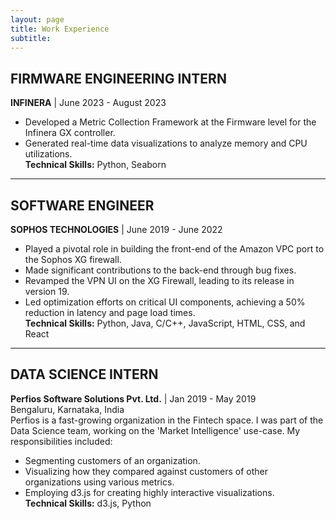 ```yaml
---
layout: page
title: Work Experience
subtitle: 
---
```


## FIRMWARE ENGINEERING INTERN
**INFINERA** | June 2023 - August 2023  
- Developed a Metric Collection Framework at the Firmware level for the Infinera GX controller.
- Generated real-time data visualizations to analyze memory and CPU utilizations.  
**Technical Skills:** Python, Seaborn

---

## SOFTWARE ENGINEER
**SOPHOS TECHNOLOGIES** | June 2019 - June 2022  
- Played a pivotal role in building the front-end of the Amazon VPC port to the Sophos XG firewall.
- Made significant contributions to the back-end through bug fixes.
- Revamped the VPN UI on the XG Firewall, leading to its release in version 19.
- Led optimization efforts on critical UI components, achieving a 50% reduction in latency and page load times.  
**Technical Skills:** Python, Java, C/C++, JavaScript, HTML, CSS, and React

---

## DATA SCIENCE INTERN
**Perfios Software Solutions Pvt. Ltd.** | Jan 2019 - May 2019  
Bengaluru, Karnataka, India  
Perfios is a fast-growing organization in the Fintech space. I was part of the Data Science team, working on the 'Market Intelligence' use-case. My responsibilities included:
- Segmenting customers of an organization.
- Visualizing how they compared against customers of other organizations using various metrics.
- Employing d3.js for creating highly interactive visualizations.  
**Technical Skills:** d3.js, Python